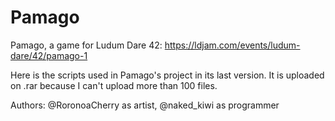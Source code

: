 # Pamago
Pamago, a game for Ludum Dare 42: https://ldjam.com/events/ludum-dare/42/pamago-1

Here is the scripts used in Pamago's project in its last version. It is uploaded on .rar because I can't upload more than 100 files.

Authors: @RoronoaCherry as artist, @naked_kiwi as programmer
